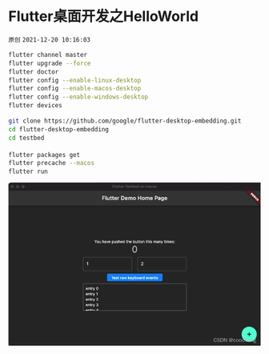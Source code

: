 
# Flutter桌面开发之HelloWorld

`原创` `2021-12-20 10:16:03`

```bash
flutter channel master
flutter upgrade --force
flutter doctor 
flutter config --enable-linux-desktop 
flutter config --enable-macos-desktop
flutter config --enable-windows-desktop
flutter devices
```

```bash
git clone https://github.com/google/flutter-desktop-embedding.git
cd flutter-desktop-embedding
cd testbed

flutter packages get
flutter precache --macos
flutter run
```
![在这里插入图片描述](flutter61.png)

